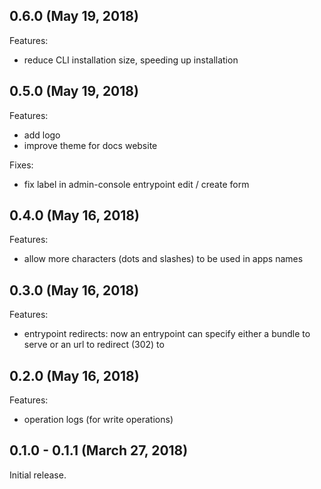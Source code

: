 ## 0.6.0 (May 19, 2018)

Features:

* reduce CLI installation size, speeding up installation

## 0.5.0 (May 19, 2018)

Features:

* add logo
* improve theme for docs website

Fixes:

* fix label in admin-console entrypoint edit / create form

## 0.4.0 (May 16, 2018)

Features:

* allow more characters (dots and slashes) to be used in apps names

## 0.3.0 (May 16, 2018)

Features:

* entrypoint redirects: now an entrypoint can specify either a bundle to serve
  or an url to redirect (302) to

## 0.2.0 (May 16, 2018)

Features:

* operation logs (for write operations)

## 0.1.0 - 0.1.1 (March 27, 2018)

Initial release.
